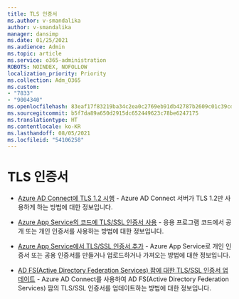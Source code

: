 ```yaml
---
title: TLS 인증서
ms.author: v-smandalika
author: v-smandalika
manager: dansimp
ms.date: 01/25/2021
ms.audience: Admin
ms.topic: article
ms.service: o365-administration
ROBOTS: NOINDEX, NOFOLLOW
localization_priority: Priority
ms.collection: Adm_O365
ms.custom:
- "7833"
- "9004340"
ms.openlocfilehash: 83eaf17f83219ba34c2ea0c2769eb91db42787b2609c01c39cd67100638289eb
ms.sourcegitcommit: b5f7da89a650d2915dc652449623c78be6247175
ms.translationtype: HT
ms.contentlocale: ko-KR
ms.lasthandoff: 08/05/2021
ms.locfileid: "54106258"
---
```

# <a name="tls-certificates"></a>TLS 인증서

- [Azure AD Connect에 TLS 1.2 시행](https://docs.microsoft.com/azure/active-directory/hybrid/reference-connect-tls-enforcement) - Azure AD Connect 서버가 TLS 1.2만 사용하게 하는 방법에 대한 정보입니다.

- [Azure App Service의 코드에 TLS/SSL 인증서 사용](https://docs.microsoft.com/azure/app-service/configure-ssl-certificate-in-code) - 응용 프로그램 코드에서 공개 또는 개인 인증서를 사용하는 방법에 대한 정보입니다.

- [Azure App Service에서 TLS/SSL 인증서 추가](https://docs.microsoft.com/azure/app-service/configure-ssl-certificate)  - Azure App Service로 개인 인증서 또는 공용 인증서를 만들거나 업로드하거나 가져오는 방법에 대한 정보입니다.

- [AD FS(Active Directory Federation Services) 팜에 대한 TLS/SSL 인증서 업데이트](https://docs.microsoft.com/azure/active-directory/hybrid/how-to-connect-fed-ssl-update)  - Azure AD Connect를 사용하여 AD FS(Active Directory Federation Services) 팜의 TLS/SSL 인증서를 업데이트하는 방법에 대한 정보입니다.

